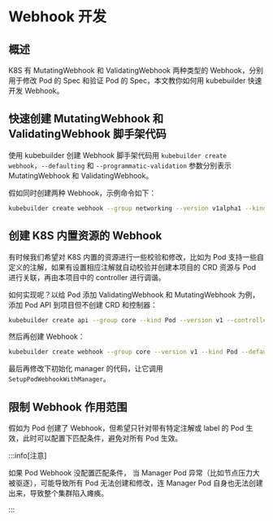 # Webhook 开发

## 概述

K8S 有 MutatingWebhook 和 ValidatingWebhook 两种类型的 Webhook，分别用于修改 Pod 的 Spec 和验证 Pod 的 Spec，本文教你如何用 kubebuilder 快速开发 Webhook。

## 快速创建 MutatingWebhook 和 ValidatingWebhook 脚手架代码

使用 kubebuilder 创建 Webhook 脚手架代码用 `kubebuilder create webhook`，`--defaulting` 和 `--programmatic-validation`  参数分别表示 MutatingWebhook 和 ValidatingWebhook。

假如同时创建两种 Webhook，示例命令如下：

```bash
kubebuilder create webhook --group networking --version v1alpha1 --kind CLBPortPool --defaulting --programmatic-validation
```

## 创建 K8S 内置资源的 Webhook

有时候我们希望对 K8S 内置的资源进行一些校验和修改，比如为 Pod 支持一些自定义的注解，如果有设置相应注解就自动校验并创建本项目的 CRD 资源与 Pod 进行关联，再由本项目中的 controller 进行调谐。

如何实现呢？以给 Pod 添加 ValidatingWebhook 和 MutatingWebhook 为例，添加 Pod API 到项目但不创建 CRD 和控制器：

```bash
kubebuilder create api --group core --kind Pod --version v1 --controller=false --resource=false
```

然后再创建 Webhook：

```bash
kubebuilder create webhook --group core --version v1 --kind Pod --defaulting --programmatic-validation
```

最后再修改下初始化 manager 的代码，让它调用 `SetupPodWebhookWithManager`。


## 限制 Webhook 作用范围

假如为 Pod 创建了 Webhook，但希望只针对带有特定注解或 label 的 Pod 生效，此时可以配置下匹配条件，避免对所有 Pod 生效。

:::info[注意]

如果 Pod Webhook 没配置匹配条件， 当 Manager Pod 异常（比如节点压力大被驱逐），可能导致所有 Pod 无法创建和修改，连 Manager Pod 自身也无法创建出来，导致整个集群陷入瘫痪。

:::

<Tabs>
  <TabItem value="1" label="匹配包含指定注解的 Pod">
    <FileBlock file="webhook/check-annotation.yaml" showLineNumbers />
  </TabItem>
  <TabItem value="2" label="匹配指定 label 的 Pod">
    <FileBlock file="webhook/object-selector.yaml" showLineNumbers />
  </TabItem>
</Tabs>
